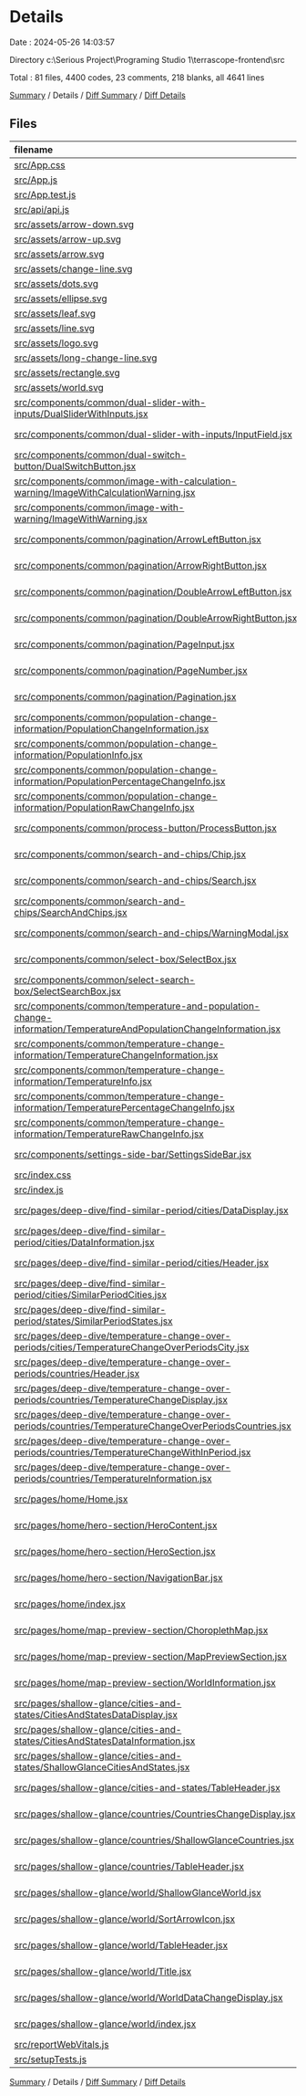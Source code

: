 # Details

Date : 2024-05-26 14:03:57

Directory c:\\Serious Project\\Programing Studio 1\\terrascope-frontend\\src

Total : 81 files,  4400 codes, 23 comments, 218 blanks, all 4641 lines

[Summary](results.md) / Details / [Diff Summary](diff.md) / [Diff Details](diff-details.md)

## Files
| filename | language | code | comment | blank | total |
| :--- | :--- | ---: | ---: | ---: | ---: |
| [src/App.css](/src/App.css) | PostCSS | 33 | 0 | 6 | 39 |
| [src/App.js](/src/App.js) | JavaScript | 39 | 0 | 2 | 41 |
| [src/App.test.js](/src/App.test.js) | JavaScript | 7 | 0 | 2 | 9 |
| [src/api/api.js](/src/api/api.js) | JavaScript | 14 | 1 | 2 | 17 |
| [src/assets/arrow-down.svg](/src/assets/arrow-down.svg) | XML | 1 | 0 | 0 | 1 |
| [src/assets/arrow-up.svg](/src/assets/arrow-up.svg) | XML | 1 | 0 | 0 | 1 |
| [src/assets/arrow.svg](/src/assets/arrow.svg) | XML | 3 | 0 | 1 | 4 |
| [src/assets/change-line.svg](/src/assets/change-line.svg) | XML | 3 | 0 | 0 | 3 |
| [src/assets/dots.svg](/src/assets/dots.svg) | XML | 130 | 0 | 1 | 131 |
| [src/assets/ellipse.svg](/src/assets/ellipse.svg) | XML | 3 | 0 | 1 | 4 |
| [src/assets/leaf.svg](/src/assets/leaf.svg) | XML | 3 | 0 | 1 | 4 |
| [src/assets/line.svg](/src/assets/line.svg) | XML | 3 | 0 | 1 | 4 |
| [src/assets/logo.svg](/src/assets/logo.svg) | XML | 22 | 0 | 1 | 23 |
| [src/assets/long-change-line.svg](/src/assets/long-change-line.svg) | XML | 3 | 0 | 1 | 4 |
| [src/assets/rectangle.svg](/src/assets/rectangle.svg) | XML | 3 | 0 | 1 | 4 |
| [src/assets/world.svg](/src/assets/world.svg) | XML | 1,037 | 1 | 1 | 1,039 |
| [src/components/common/dual-slider-with-inputs/DualSliderWithInputs.jsx](/src/components/common/dual-slider-with-inputs/DualSliderWithInputs.jsx) | JavaScript JSX | 76 | 0 | 1 | 77 |
| [src/components/common/dual-slider-with-inputs/InputField.jsx](/src/components/common/dual-slider-with-inputs/InputField.jsx) | JavaScript JSX | 39 | 0 | 3 | 42 |
| [src/components/common/dual-switch-button/DualSwitchButton.jsx](/src/components/common/dual-switch-button/DualSwitchButton.jsx) | JavaScript JSX | 77 | 0 | 3 | 80 |
| [src/components/common/image-with-calculation-warning/ImageWithCalculationWarning.jsx](/src/components/common/image-with-calculation-warning/ImageWithCalculationWarning.jsx) | JavaScript JSX | 122 | 0 | 8 | 130 |
| [src/components/common/image-with-warning/ImageWithWarning.jsx](/src/components/common/image-with-warning/ImageWithWarning.jsx) | JavaScript JSX | 66 | 0 | 5 | 71 |
| [src/components/common/pagination/ArrowLeftButton.jsx](/src/components/common/pagination/ArrowLeftButton.jsx) | JavaScript JSX | 19 | 0 | 3 | 22 |
| [src/components/common/pagination/ArrowRightButton.jsx](/src/components/common/pagination/ArrowRightButton.jsx) | JavaScript JSX | 19 | 0 | 3 | 22 |
| [src/components/common/pagination/DoubleArrowLeftButton.jsx](/src/components/common/pagination/DoubleArrowLeftButton.jsx) | JavaScript JSX | 15 | 0 | 3 | 18 |
| [src/components/common/pagination/DoubleArrowRightButton.jsx](/src/components/common/pagination/DoubleArrowRightButton.jsx) | JavaScript JSX | 14 | 0 | 3 | 17 |
| [src/components/common/pagination/PageInput.jsx](/src/components/common/pagination/PageInput.jsx) | JavaScript JSX | 49 | 0 | 5 | 54 |
| [src/components/common/pagination/PageNumber.jsx](/src/components/common/pagination/PageNumber.jsx) | JavaScript JSX | 15 | 0 | 1 | 16 |
| [src/components/common/pagination/Pagination.jsx](/src/components/common/pagination/Pagination.jsx) | JavaScript JSX | 66 | 0 | 5 | 71 |
| [src/components/common/population-change-information/PopulationChangeInformation.jsx](/src/components/common/population-change-information/PopulationChangeInformation.jsx) | JavaScript JSX | 57 | 0 | 6 | 63 |
| [src/components/common/population-change-information/PopulationInfo.jsx](/src/components/common/population-change-information/PopulationInfo.jsx) | JavaScript JSX | 20 | 0 | 2 | 22 |
| [src/components/common/population-change-information/PopulationPercentageChangeInfo.jsx](/src/components/common/population-change-information/PopulationPercentageChangeInfo.jsx) | JavaScript JSX | 23 | 0 | 1 | 24 |
| [src/components/common/population-change-information/PopulationRawChangeInfo.jsx](/src/components/common/population-change-information/PopulationRawChangeInfo.jsx) | JavaScript JSX | 20 | 1 | 2 | 23 |
| [src/components/common/process-button/ProcessButton.jsx](/src/components/common/process-button/ProcessButton.jsx) | JavaScript JSX | 14 | 0 | 2 | 16 |
| [src/components/common/search-and-chips/Chip.jsx](/src/components/common/search-and-chips/Chip.jsx) | JavaScript JSX | 27 | 0 | 2 | 29 |
| [src/components/common/search-and-chips/Search.jsx](/src/components/common/search-and-chips/Search.jsx) | JavaScript JSX | 85 | 0 | 3 | 88 |
| [src/components/common/search-and-chips/SearchAndChips.jsx](/src/components/common/search-and-chips/SearchAndChips.jsx) | JavaScript JSX | 71 | 0 | 2 | 73 |
| [src/components/common/search-and-chips/WarningModal.jsx](/src/components/common/search-and-chips/WarningModal.jsx) | JavaScript JSX | 55 | 0 | 1 | 56 |
| [src/components/common/select-box/SelectBox.jsx](/src/components/common/select-box/SelectBox.jsx) | JavaScript JSX | 22 | 0 | 3 | 25 |
| [src/components/common/select-search-box/SelectSearchBox.jsx](/src/components/common/select-search-box/SelectSearchBox.jsx) | JavaScript JSX | 58 | 0 | 1 | 59 |
| [src/components/common/temperature-and-population-change-information/TemperatureAndPopulationChangeInformation.jsx](/src/components/common/temperature-and-population-change-information/TemperatureAndPopulationChangeInformation.jsx) | JavaScript JSX | 56 | 0 | 3 | 59 |
| [src/components/common/temperature-change-information/TemperatureChangeInformation.jsx](/src/components/common/temperature-change-information/TemperatureChangeInformation.jsx) | JavaScript JSX | 61 | 0 | 6 | 67 |
| [src/components/common/temperature-change-information/TemperatureInfo.jsx](/src/components/common/temperature-change-information/TemperatureInfo.jsx) | JavaScript JSX | 16 | 0 | 2 | 18 |
| [src/components/common/temperature-change-information/TemperaturePercentageChangeInfo.jsx](/src/components/common/temperature-change-information/TemperaturePercentageChangeInfo.jsx) | JavaScript JSX | 20 | 0 | 1 | 21 |
| [src/components/common/temperature-change-information/TemperatureRawChangeInfo.jsx](/src/components/common/temperature-change-information/TemperatureRawChangeInfo.jsx) | JavaScript JSX | 17 | 0 | 3 | 20 |
| [src/components/settings-side-bar/SettingsSideBar.jsx](/src/components/settings-side-bar/SettingsSideBar.jsx) | JavaScript JSX | 42 | 0 | 2 | 44 |
| [src/index.css](/src/index.css) | PostCSS | 7 | 0 | 1 | 8 |
| [src/index.js](/src/index.js) | JavaScript | 13 | 3 | 2 | 18 |
| [src/pages/deep-dive/find-similar-period/cities/DataDisplay.jsx](/src/pages/deep-dive/find-similar-period/cities/DataDisplay.jsx) | JavaScript JSX | 43 | 0 | 2 | 45 |
| [src/pages/deep-dive/find-similar-period/cities/DataInformation.jsx](/src/pages/deep-dive/find-similar-period/cities/DataInformation.jsx) | JavaScript JSX | 61 | 0 | 1 | 62 |
| [src/pages/deep-dive/find-similar-period/cities/Header.jsx](/src/pages/deep-dive/find-similar-period/cities/Header.jsx) | JavaScript JSX | 30 | 0 | 1 | 31 |
| [src/pages/deep-dive/find-similar-period/cities/SimilarPeriodCities.jsx](/src/pages/deep-dive/find-similar-period/cities/SimilarPeriodCities.jsx) | JavaScript JSX | 174 | 0 | 6 | 180 |
| [src/pages/deep-dive/find-similar-period/states/SimilarPeriodStates.jsx](/src/pages/deep-dive/find-similar-period/states/SimilarPeriodStates.jsx) | JavaScript JSX | 166 | 0 | 6 | 172 |
| [src/pages/deep-dive/temperature-change-over-periods/cities/TemperatureChangeOverPeriodsCity.jsx](/src/pages/deep-dive/temperature-change-over-periods/cities/TemperatureChangeOverPeriodsCity.jsx) | JavaScript JSX | 0 | 0 | 1 | 1 |
| [src/pages/deep-dive/temperature-change-over-periods/countries/Header.jsx](/src/pages/deep-dive/temperature-change-over-periods/countries/Header.jsx) | JavaScript JSX | 20 | 0 | 1 | 21 |
| [src/pages/deep-dive/temperature-change-over-periods/countries/TemperatureChangeDisplay.jsx](/src/pages/deep-dive/temperature-change-over-periods/countries/TemperatureChangeDisplay.jsx) | JavaScript JSX | 40 | 0 | 3 | 43 |
| [src/pages/deep-dive/temperature-change-over-periods/countries/TemperatureChangeOverPeriodsCountries.jsx](/src/pages/deep-dive/temperature-change-over-periods/countries/TemperatureChangeOverPeriodsCountries.jsx) | JavaScript JSX | 123 | 0 | 6 | 129 |
| [src/pages/deep-dive/temperature-change-over-periods/countries/TemperatureChangeWithInPeriod.jsx](/src/pages/deep-dive/temperature-change-over-periods/countries/TemperatureChangeWithInPeriod.jsx) | JavaScript JSX | 46 | 0 | 4 | 50 |
| [src/pages/deep-dive/temperature-change-over-periods/countries/TemperatureInformation.jsx](/src/pages/deep-dive/temperature-change-over-periods/countries/TemperatureInformation.jsx) | JavaScript JSX | 45 | 0 | 1 | 46 |
| [src/pages/home/Home.jsx](/src/pages/home/Home.jsx) | JavaScript JSX | 13 | 0 | 2 | 15 |
| [src/pages/home/hero-section/HeroContent.jsx](/src/pages/home/hero-section/HeroContent.jsx) | JavaScript JSX | 32 | 0 | 4 | 36 |
| [src/pages/home/hero-section/HeroSection.jsx](/src/pages/home/hero-section/HeroSection.jsx) | JavaScript JSX | 11 | 0 | 3 | 14 |
| [src/pages/home/hero-section/NavigationBar.jsx](/src/pages/home/hero-section/NavigationBar.jsx) | JavaScript JSX | 27 | 0 | 4 | 31 |
| [src/pages/home/index.jsx](/src/pages/home/index.jsx) | JavaScript JSX | 4 | 0 | 1 | 5 |
| [src/pages/home/map-preview-section/ChoroplethMap.jsx](/src/pages/home/map-preview-section/ChoroplethMap.jsx) | JavaScript JSX | 119 | 3 | 5 | 127 |
| [src/pages/home/map-preview-section/MapPreviewSection.jsx](/src/pages/home/map-preview-section/MapPreviewSection.jsx) | JavaScript JSX | 161 | 5 | 10 | 176 |
| [src/pages/home/map-preview-section/WorldInformation.jsx](/src/pages/home/map-preview-section/WorldInformation.jsx) | JavaScript JSX | 2 | 0 | 1 | 3 |
| [src/pages/shallow-glance/cities-and-states/CitiesAndStatesDataDisplay.jsx](/src/pages/shallow-glance/cities-and-states/CitiesAndStatesDataDisplay.jsx) | JavaScript JSX | 65 | 0 | 1 | 66 |
| [src/pages/shallow-glance/cities-and-states/CitiesAndStatesDataInformation.jsx](/src/pages/shallow-glance/cities-and-states/CitiesAndStatesDataInformation.jsx) | JavaScript JSX | 64 | 0 | 1 | 65 |
| [src/pages/shallow-glance/cities-and-states/ShallowGlanceCitiesAndStates.jsx](/src/pages/shallow-glance/cities-and-states/ShallowGlanceCitiesAndStates.jsx) | JavaScript JSX | 137 | 4 | 8 | 149 |
| [src/pages/shallow-glance/cities-and-states/TableHeader.jsx](/src/pages/shallow-glance/cities-and-states/TableHeader.jsx) | JavaScript JSX | 27 | 0 | 1 | 28 |
| [src/pages/shallow-glance/countries/CountriesChangeDisplay.jsx](/src/pages/shallow-glance/countries/CountriesChangeDisplay.jsx) | JavaScript JSX | 53 | 0 | 4 | 57 |
| [src/pages/shallow-glance/countries/ShallowGlanceCountries.jsx](/src/pages/shallow-glance/countries/ShallowGlanceCountries.jsx) | JavaScript JSX | 79 | 0 | 7 | 86 |
| [src/pages/shallow-glance/countries/TableHeader.jsx](/src/pages/shallow-glance/countries/TableHeader.jsx) | JavaScript JSX | 29 | 0 | 1 | 30 |
| [src/pages/shallow-glance/world/ShallowGlanceWorld.jsx](/src/pages/shallow-glance/world/ShallowGlanceWorld.jsx) | JavaScript JSX | 95 | 1 | 6 | 102 |
| [src/pages/shallow-glance/world/SortArrowIcon.jsx](/src/pages/shallow-glance/world/SortArrowIcon.jsx) | JavaScript JSX | 14 | 0 | 2 | 16 |
| [src/pages/shallow-glance/world/TableHeader.jsx](/src/pages/shallow-glance/world/TableHeader.jsx) | JavaScript JSX | 40 | 0 | 3 | 43 |
| [src/pages/shallow-glance/world/Title.jsx](/src/pages/shallow-glance/world/Title.jsx) | JavaScript JSX | 36 | 0 | 4 | 40 |
| [src/pages/shallow-glance/world/WorldDataChangeDisplay.jsx](/src/pages/shallow-glance/world/WorldDataChangeDisplay.jsx) | JavaScript JSX | 61 | 0 | 4 | 65 |
| [src/pages/shallow-glance/world/index.jsx](/src/pages/shallow-glance/world/index.jsx) | JavaScript JSX | 4 | 0 | 2 | 6 |
| [src/reportWebVitals.js](/src/reportWebVitals.js) | JavaScript | 12 | 0 | 2 | 14 |
| [src/setupTests.js](/src/setupTests.js) | JavaScript | 1 | 4 | 1 | 6 |

[Summary](results.md) / Details / [Diff Summary](diff.md) / [Diff Details](diff-details.md)